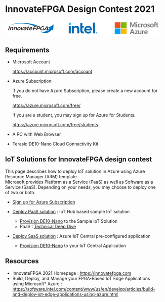 # InnovateFPGA Design Contest 2021

![InnovateFPGA Logo](images/Navbar-Logo.png)

## Requirements

- Microsoft Account  

  <https://account.microsoft.com/account>

- Azure Subscription  

    If you do not have Azure Subscription, please create a new account for free.  

    <https://azure.microsoft.com/free/>  

    If you are a student, you may sign up for Azure for Students.

    <https://azure.microsoft.com/free/students>  

- A PC with Web Browser
- Terasic DE10-Nano Cloud Connectivity Kit

## IoT Solutions for InnovateFPGA design contest

This page describes how to deploy IoT solution in Azure using Azure Resource Manager (ARM) template.  
Microsoft provides Platform as a Service (PaaS) as well as Software as a Service (SaaS).  Depending on your needs, you may choose to deploy one of two or both.  

- [Sign up for Azure Subscription](AzureSignup.md)  
- [Deploy PaaS solution](PaaS-Deploy.md) : IoT Hub based sample IoT solution  
  - [Provision DE10-Nano](PaaS-Provision.md) to the Sample IoT Solution
  - PaaS : [Technical Deep Dive](PaaS-DeepDive.md)

- [Deploy SaaS solution](SaaS-Deploy.md) : Azure IoT Central pre-configured application
  - [Provision DE10-Nano](SaaS-Provision.md) to your IoT Central Application

## Resources

- InnovateFPGA 2021 Homepage : <https://innovatefpga.com>
- Build, Deploy, and Manage your FPGA-Based IoT Edge Applications using Microsoft* Azure : <https://software.intel.com/content/www/us/en/develop/articles/build-and-deploy-iot-edge-applications-using-azure.html>
